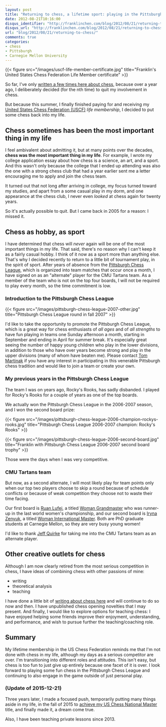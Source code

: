```yaml
---
layout: post
title: "Returning to chess, a lifetime sport: playing in the Pittsburgh Chess League"
date: 2012-08-21T10:16:00
disqus_identifier: "http://franklinchen.com/blog/2012/08/21/returning-to-chess/"
disqus_url: "http://franklinchen.com/blog/2012/08/21/returning-to-chess/"
url: "blog/2012/08/21/returning-to-chess/"
comments: true
categories:
- chess
- Pittsburgh
- Carnegie Mellon University
---
```

{{< figure src="/images/uscf-life-member-certificate.jpg" title="Franklin's United States Chess Federation Life Member certificate" >}}

So far, I've only [written a few times here about chess](/categories/chess/), because over a year ago, I deliberately decided (for the nth time) to quit my involvement in chess.

But because this summer, I finally finished paying for and receiving my [United States Chess Federation (USCF)](http://www.uschess.org/) *life membership*, I decided to put some chess back into my life.

## Chess sometimes has been the most important thing in my life

I feel ambivalent about admitting it, but at many points over the decades, **chess was the most important thing in my life**. For example, I wrote my college application essay about how chess is a science, an art, and a sport. And this wasn't only because the college that I ended up attending was also the one with a strong chess club that had a year earlier sent me a letter encouraging me to apply and join the chess team.

It turned out that not long after arriving in college, my focus turned toward my studies, and apart from a some casual play in my dorm, and one appearance at the chess club, I never even *looked* at chess again for twenty years.

So it's actually possible to quit. But I came back in 2005 for a reason: I missed it.

## Chess as hobby, as sport

I have determined that chess will *never* again will be one of the most important things in my life. That said, there's no reason why I can't keep it as a fairly casual hobby. I think of it now as a sport more than anything else. That's why I decided recently to return to a little bit of tournament play, in the spirit of sport. After years of absence from the [Pittsburgh Chess League](http://www.pitt.edu/~schach/ChessPA/ChessLeague/wpapcl.htm), which is organized into team matches that occur once a month, I have signed on as an "alternate" player for the CMU Tartans team. As a member of the team who is not on the top four boards, I will not be required to play every month, so the time commitment is low.

### Introduction to the Pittsburgh Chess League

{{< figure src="/images/pittsburgh-chess-league-2007-other.jpg" title="Pittsburgh Chess League round in fall 2007" >}}

I'd like to take the opportunity to promote the Pittsburgh Chess League, which is a great way for chess enthusiasts of *all ages* and of *all strengths* to have fun playing in teams one Sunday afternoon a month, starting in September and ending in April for summer break. It's especially great seeing the number of happy young children who play in the lower divisions, in addition to those who have over years become strong and play in the upper divisions (many of whom have beaten me). Please contact [Tom Martinak](http://www.pitt.edu/~schach/ChessPA/wpastate.htm) if you have any interest in participating in this venerable Pittsburgh chess tradition and would like to join a team or create your own.

### My previous years in the Pittsburgh Chess League

The team I was on years ago, Rocky's Rooks, has sadly disbanded. I played for Rocky's Rooks for a couple of years as one of the top boards.

We actually won the Pittsburgh Chess League in the 2006-2007 season, and I won the second board prize:

{{< figure src="/images/pittsburgh-chess-league-2006-champion-rockys-rooks.jpg" title="Pittsburgh Chess League 2006-2007 champion: Rocky's Rooks" >}}

{{< figure src="/images/pittsburgh-chess-league-2006-second-board.jpg" title="Franklin with Pittsburgh Chess League 2006-2007 second board trophy" >}}

Those were the days when I was very competitive.

### CMU Tartans team

But now, as a second alternate, I will most likely play for team points only when our top two players choose to skip a round because of schedule conflicts or because of weak competition they choose not to waste their time facing.

Our first board is [Ruan Lufei](http://en.wikipedia.org/wiki/Ruan_Lufei), a titled [Woman Grandmaster](http://en.wikipedia.org/wiki/Woman_Grand_Master#Woman_Grandmaster_.28WGM.29) who was runner-up in the last world women's championship, and our second board is [Iryna Zenyuk](http://saintlouischessclub.org/player-bio/2011-us-womens-championship/wim-iryna-zenyuk), a titled [Woman International Master](http://en.wikipedia.org/wiki/FIDE_titles#Woman_International_Master_.28WIM.29). Both are PhD graduate students at Carnegie Mellon, so they are very busy young women!

I'd like to thank [Jeff Quirke](http://triblive.com/x/pittsburghtrib/news/s_717323.html) for taking me into the CMU Tartans team as an alternate player.

## Other creative outlets for chess

Although I am now clearly retired from the most serious competition in chess, I have ideas of combining chess with other passions of mine:

- writing
- theoretical analysis
- teaching

I have done a little bit of [writing about chess here](/categories/chess/) and will continue to do so now and then. I have unpublished chess opening novelties that I may present. And finally, I would like to explore options for teaching chess: I have enjoyed helping some friends improve their enjoyment, understanding, and performance, and wish to pursue further the teaching/coaching role.

## Summary

My lifetime membership in the US Chess Federation reminds me that I'm not done with chess in my life, although my days as a serious competitor are over. I'm transitioning into different roles and attitudes. This isn't easy, but chess is too fun to just give up entirely because one facet of it is over. I look forward to playing some fun chess in the Pittsburgh Chess League and continuing to also engage in the game outside of just personal play.

### (Update of 2015-12-21)

Three years later, I made a focused push, temporarily putting many
things aside in my life, in the fall of 2015 to [achieve my US Chess
National Master](/blog/2016/01/22/on-finally-achieving-the-us-national-master-chess-title-at-age-45-part-1) title, and finally made it, a dream come true.

Also, I have been teaching private lessons since 2013.

